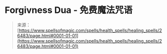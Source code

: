 <!--yml

category: 未分类

date: 2024-06-12 19:14:30

-->

# **Forgivness Dua** - 免费魔法咒语

> 来源：[https://www.spellsofmagic.com/spells/health_spells/healing_spells/26483/page.html#0001-01-01](https://www.spellsofmagic.com/spells/health_spells/healing_spells/26483/page.html#0001-01-01)
